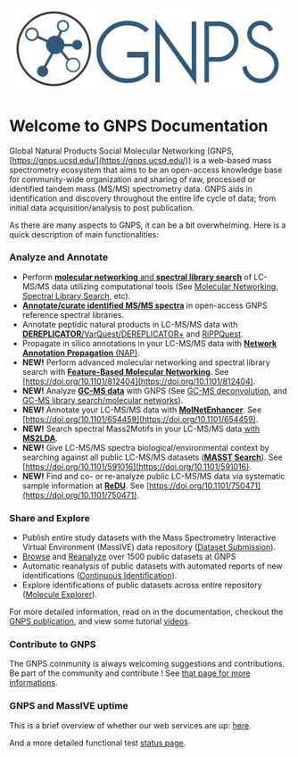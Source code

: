 ![logo](img/GNPS_logo_original.png)

# Welcome to GNPS Documentation

Global Natural Products Social Molecular Networking (GNPS, [https://gnps.ucsd.edu/](https://gnps.ucsd.edu/)) is a web-based mass spectrometry ecosystem that aims to be an open-access knowledge base for community-wide organization and sharing of raw, processed or identified tandem mass (MS/MS) spectrometry data. GNPS aids in identification and discovery throughout the entire life cycle of data; from initial data acquisition/analysis to post publication.

As there are many aspects to GNPS, it can be a bit overwhelming. Here is a quick description of main functionalities:

### Analyze and Annotate

* Perform [**molecular networking** and **spectral library search**](gnpsanalysisoverview.md) of LC-MS/MS data utilizing computational tools (See [Molecular Networking](networking.md), [Spectral Library Search](librarysearch.md), etc).
* [**Annotate/curate identified MS/MS spectra**](spectrumcuration.md) in open-access GNPS reference spectral libraries.
* Annotate peptidic natural products in LC-MS/MS data with [**DEREPLICATOR**/VarQuest/DEREPLICATOR+](dereplicator.md) and [RiPPQuest](https://gnps.ucsd.edu/ProteoSAFe/static/gnps-theoretical.jsp). <!--[MetaMiner](metaminer.md) , [CycloNovo](cyclonovo.md)-->
* Propagate in silico annotations in your LC-MS/MS data with [**Network Annotation Propagation** (NAP)](nap.md).
* **NEW!** Perform advanced molecular networking and spectral library search with [**Feature-Based Molecular Networking**](featurebasedmolecularnetworking.md). See [https://doi.org/10.1101/812404](https://doi.org/10.1101/812404).
* **NEW!** Analyze [**GC-MS data**](gcanalysis.md) with GNPS (See [GC-MS deconvolution](gc-ms-deconvolution.md), and [GC-MS library search/molecular networks](gc-ms-library-molecular-network.md)).
* **NEW!** Annotate your LC-MS/MS data with [**MolNetEnhancer**](molnetenhancer.md). See [https://doi.org/10.1101/654459](https://doi.org/10.1101/654459).
* **NEW!** Search spectral Mass2Motifs in your LC-MS/MS data [with **MS2LDA**](ms2lda.md).
* **NEW!** Give LC-MS/MS spectra biological/environmental context by searching against all public LC-MS/MS datasets ([**MASST Search**](masst.md)). See [https://doi.org/10.1101/591016](https://doi.org/10.1101/591016).
* **NEW!** Find and co- or re-analyze public LC-MS/MS data via systematic sample information at [**ReDU**](ReDU.md). See [https://doi.org/10.1101/750471](https://doi.org/10.1101/750471).

### Share and Explore

* Publish entire study datasets with the Mass Spectrometry Interactive Virtual Environment (MassIVE) data repository ([Dataset Submission](datasets.md)).
* [Browse](datasets#browsing-datasets) and [Reanalyze](datasets#reanalyze-datasets) over 1500 public datasets at GNPS
* Automatic reanalysis of public datasets with automated reports of new identifications ([Continuous Identification](continuousid.md)).
* Explore identifications of public datasets across entire repository ([Molecule Explorer](moleculeexplorer.md)).

For more detailed information, read on in the documentation, checkout the [GNPS publication](https://www.nature.com/articles/nbt.3597), and view some tutorial [videos](https://www.youtube.com/channel/UCufTdDIUPjfoN604Igv_29g/videos).

<!-- ## What is GNPS good for?

There are so many aspects to GNPS as it serves a diverse community. Here we wanted to highlight a few ways we think GNPS has been useful. We also highlight some of the creative ways the community has used GNPS's tools.

### Compound Identification (Dereplication)

Identify MS/MS spectra in your data to state of the art community MS/MS spectral libraries.

### Novel Analog Identification

We use GNPS's molecular networking to identify a novel analog of Stenothricin.

### Relative Quantification Across Samples

### Global Chemistry Visualization

When did we visualize stuff?

### Determine Biological/Chemical Context of Unknown Molecules



### Dataset Deposition for Publication

Today, the scientific community is clamouring for reproducibility of results that has resulted in cries for data transparency. Publications that lack public data are viewed with skepticism and rightfully so. GNPS is a place to deposit your data to in order to facilitate the review process as well as provide the community a resource to advance reproducible and rigorous science.

### Reference MS/MS Spectrum Publication for Re-identification

Put your MS/MS spectrum of a known compound in GNPS spectral libraries, so you never have to manually re-identify a compound in your own samples ever again. -->

### Contribute to GNPS

The GNPS community is always welcoming suggestions and contributions. Be part of the community and contribute ! See [that page for more informations](gnps_community.md).


### GNPS and MassIVE uptime

This is a brief overview of whether our web services are up: [here](https://stats.uptimerobot.com/Am4PLUWn3). 

And a more detailed functional test [status page](https://github.com/CCMS-UCSD/GNPS_Workflows#gnps-core-webserver-status).
